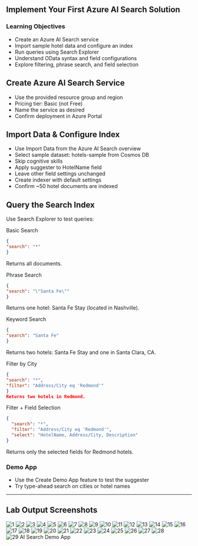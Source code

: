 ## Implement Your First Azure AI Search Solution

### Learning Objectives
- Create an Azure AI Search service
- Import sample hotel data and configure an index
- Run queries using Search Explorer
- Understand OData syntax and field configurations
- Explore filtering, phrase search, and field selection

## Create Azure AI Search Service
- Use the provided resource group and region
- Pricing tier: Basic (not Free)
- Name the service as desired
- Confirm deployment in Azure Portal

## Import Data & Configure Index
- Use Import Data from the Azure AI Search overview
- Select sample dataset: hotels-sample from Cosmos DB
- Skip cognitive skills
- Apply suggester to HotelName field
- Leave other field settings unchanged
- Create indexer with default settings
- Confirm ~50 hotel documents are indexed

## Query the Search Index
Use Search Explorer to test queries:

Basic Search
```json
{ 
"search": "*" 
}
```
Returns all documents.


Phrase Search
```json
{
"search": "\"Santa Fe\"" 
}
```
Returns one hotel: Santa Fe Stay (located in Nashville).


Keyword Search
```json
{ 
"search": "Santa Fe" 
}
```
Returns two hotels: Santa Fe Stay and one in Santa Clara, CA.


Filter by City
```json
{ 
"search": "*", 
"filter": "Address/City eq 'Redmond'" 
}
Returns two hotels in Redmond.
```

Filter + Field Selection
```json
{
  "search": "*",
  "filter": "Address/City eq 'Redmond'",
  "select": "HotelName, Address/City, Description"
}
```
Returns only the selected fields for Redmond hotels.


### Demo App
- Use the Create Demo App feature to test the suggester
- Try type-ahead search on cities or hotel names

---

## Lab Output Screenshots

![1](https://github.com/user-attachments/assets/9d304587-2ea0-433c-b326-29163c9aa514)
![2](https://github.com/user-attachments/assets/f45a4303-e0d9-41ad-9cc9-c2bab9a2c9d4)
![3](https://github.com/user-attachments/assets/f220c263-9b09-4d80-80cf-cf2c91a806bf)
![4](https://github.com/user-attachments/assets/e0f9877a-acb4-4a6c-ba37-24c92c88e805)
![5](https://github.com/user-attachments/assets/15f9cbb5-4c51-4c2b-ae42-49ccc061ec1e)
![6](https://github.com/user-attachments/assets/79aa309f-1573-426b-9783-112a04e3781a)
![7](https://github.com/user-attachments/assets/3f9f4026-5c93-44b5-97ed-b3b74e9d5168)
![8](https://github.com/user-attachments/assets/43226945-525b-4682-9b37-992505588b69)
![9](https://github.com/user-attachments/assets/1e2395dc-8bb1-41bf-be06-f1deb7286aa5)
![10](https://github.com/user-attachments/assets/59682fa9-93d9-47b6-beb0-a84891802371)
![11](https://github.com/user-attachments/assets/465d6eb2-4dce-4862-8c15-92ee874f409d)
![12](https://github.com/user-attachments/assets/5300781d-a23d-41e2-9fcf-9b1149a42e47)
![13](https://github.com/user-attachments/assets/d4c9a6b5-d90e-4597-88f2-367c22739048)
![14](https://github.com/user-attachments/assets/458f58b4-a30a-4491-b1d1-17ea01ed77dd)
![15](https://github.com/user-attachments/assets/71ee685d-80ce-4515-9686-5cf724775ceb)
![16](https://github.com/user-attachments/assets/c6ef1120-f7b2-480e-b969-0020446b0e21)
![17](https://github.com/user-attachments/assets/6463e806-01c4-4956-9849-8a1c0ba57170)
![18](https://github.com/user-attachments/assets/78fb90a6-3716-4a7b-a9d4-6c68a861eb49)
![19](https://github.com/user-attachments/assets/1233a4f4-495b-483a-a70c-630f0808290b)
![20](https://github.com/user-attachments/assets/6f1b1473-3690-4c6e-8c55-50a7c136f67e)
![21](https://github.com/user-attachments/assets/83e836f9-c035-41ad-b8c0-120c5536672a)
![22](https://github.com/user-attachments/assets/25b6b404-670b-48a0-a22f-942ff43c73be)
![23](https://github.com/user-attachments/assets/3cd6622b-7084-4442-b23c-11a7399641e3)
![24](https://github.com/user-attachments/assets/5eb818f3-57ff-443a-991b-89cdfc4f1046)
![25](https://github.com/user-attachments/assets/ba91a542-1d60-485f-b442-2b6332dc5bfa)
![26](https://github.com/user-attachments/assets/861b0bf9-c3fc-4625-9243-b7405048fed2)
![27](https://github.com/user-attachments/assets/86204f8c-09b2-4a6d-a775-5fa3b8b7b4c6)
![28](https://github.com/user-attachments/assets/72d70480-854f-42e9-ba9e-dd891d5c1669)
![29 AI Search Demo App](https://github.com/user-attachments/assets/ef5dcad1-d5ea-409c-b566-80067a0d7762)


